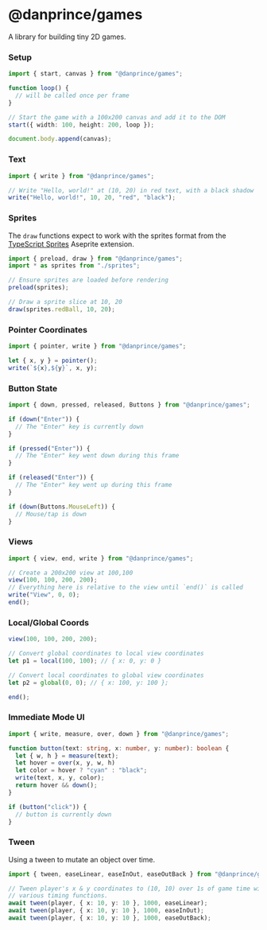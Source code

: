# @danprince/games
A library for building tiny 2D games.

### Setup

```ts
import { start, canvas } from "@danprince/games";

function loop() {
  // will be called once per frame
}

// Start the game with a 100x200 canvas and add it to the DOM
start({ width: 100, height: 200, loop });

document.body.append(canvas);
```

### Text

```ts
import { write } from "@danprince/games";

// Write "Hello, world!" at (10, 20) in red text, with a black shadow
write("Hello, world!", 10, 20, "red", "black");
```

### Sprites
The `draw` functions expect to work with the sprites format from the [TypeScript Sprites](https://github.com/danprince/aseprite-typescript-sprites) Aseprite extension.

```ts
import { preload, draw } from "@danprince/games";
import * as sprites from "./sprites";

// Ensure sprites are loaded before rendering
preload(sprites);

// Draw a sprite slice at 10, 20
draw(sprites.redBall, 10, 20);
```

### Pointer Coordinates

```ts
import { pointer, write } from "@danprince/games";

let { x, y } = pointer();
write(`${x},${y}`, x, y);
```

### Button State

```ts
import { down, pressed, released, Buttons } from "@danprince/games";

if (down("Enter")) {
  // The "Enter" key is currently down
}

if (pressed("Enter")) {
  // The "Enter" key went down during this frame
}

if (released("Enter")) {
  // The "Enter" key went up during this frame
}

if (down(Buttons.MouseLeft)) {
  // Mouse/tap is down
}
```

### Views

```ts
import { view, end, write } from "@danprince/games";

// Create a 200x200 view at 100,100
view(100, 100, 200, 200);
// Everything here is relative to the view until `end()` is called
write("View", 0, 0);
end();
```

### Local/Global Coords

```ts
view(100, 100, 200, 200);

// Convert global coordinates to local view coordinates
let p1 = local(100, 100); // { x: 0, y: 0 }

// Convert local coordinates to global view coordinates
let p2 = global(0, 0); // { x: 100, y: 100 };

end();
```

### Immediate Mode UI

```ts
import { write, measure, over, down } from "@danprince/games";

function button(text: string, x: number, y: number): boolean {
  let { w, h } = measure(text);
  let hover = over(x, y, w, h)
  let color = hover ? "cyan" : "black";
  write(text, x, y, color);
  return hover && down();
}

if (button("click")) {
  // button is currently down
}
```

### Tween
Using a tween to mutate an object over time.

```ts
import { tween, easeLinear, easeInOut, easeOutBack } from "@danprince/games";

// Tween player's x & y coordinates to (10, 10) over 1s of game time with
// various timing functions.
await tween(player, { x: 10, y: 10 }, 1000, easeLinear);
await tween(player, { x: 10, y: 10 }, 1000, easeInOut);
await tween(player, { x: 10, y: 10 }, 1000, easeOutBack);
```
